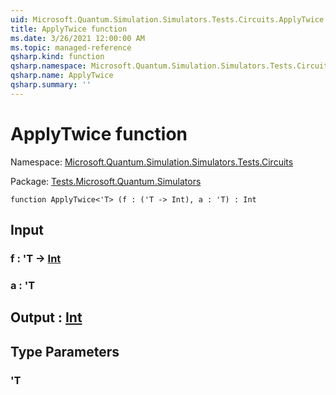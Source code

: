 ```yaml
---
uid: Microsoft.Quantum.Simulation.Simulators.Tests.Circuits.ApplyTwice
title: ApplyTwice function
ms.date: 3/26/2021 12:00:00 AM
ms.topic: managed-reference
qsharp.kind: function
qsharp.namespace: Microsoft.Quantum.Simulation.Simulators.Tests.Circuits
qsharp.name: ApplyTwice
qsharp.summary: ''
---
```


# ApplyTwice function

Namespace: [Microsoft.Quantum.Simulation.Simulators.Tests.Circuits](xref:Microsoft.Quantum.Simulation.Simulators.Tests.Circuits)

Package: [Tests.Microsoft.Quantum.Simulators](https://nuget.org/packages/Tests.Microsoft.Quantum.Simulators)




```qsharp
function ApplyTwice<'T> (f : ('T -> Int), a : 'T) : Int
```


## Input

### f : 'T -> [Int](xref:microsoft.quantum.lang-ref.int)




### a : 'T





## Output : [Int](xref:microsoft.quantum.lang-ref.int)



## Type Parameters

### 'T

